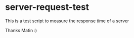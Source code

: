 # server-request-test
This is a test script to measure the response time of a server

Thanks Matin :)
